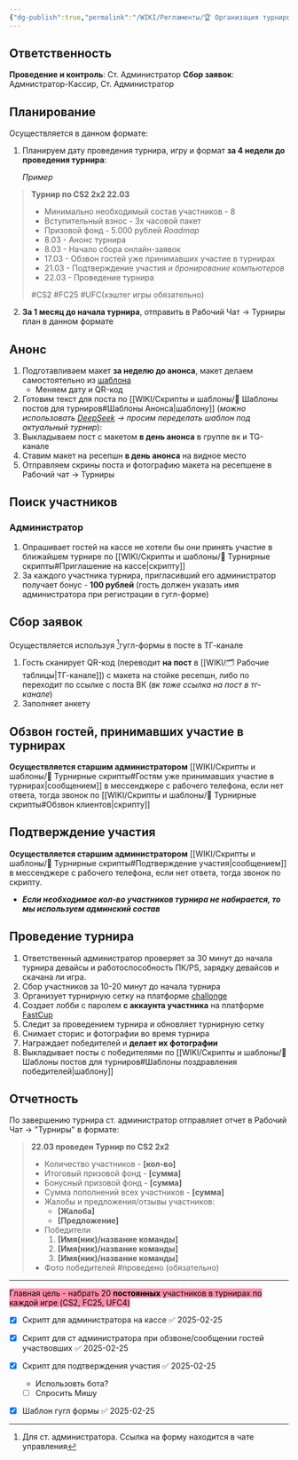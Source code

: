 ```yaml
---
{"dg-publish":true,"permalink":"/WIKI/Регламенты/🏆 Организация турниров/"}
---
```


## Ответственность
**Проведение и контроль**: Ст. Администратор
**Сбор заявок**: Адмнистратор-Кассир, Ст. Администратор
## Планирование
Осуществляется в данном формате:
1. Планируем дату проведения турнира, игру и формат **за 4 недели до проведения турнира**:

	*Пример*
> 	**Турнир по CS2 2х2 22.03** 
> 	- Минимально необходимый состав участников - 8
> 	- Вступительный взнос - 3х часовой пакет 
> 	- Призовой фонд - 5.000 рублей
> 	*Roadmap*
> 	- 8.03 - Анонс турнира 
> 	- 8.03 - Начало сбора онлайн-заявок
> 	- 17.03 - Обзвон гостей уже принимавших участие в турнирах
> 	- 21.03 - Подтверждение участия и *бронирование компьютеров*
> 	- 22.03 - Проведение турнира
> 
> 	#CS2 #FC25 #UFC(хэштег игры обязательно)
2. **За 1 месяц до начала турнира**, отправить в Рабочий Чат -> Турниры план в данном формате
## Анонс
1. Подготавливаем макет **за неделю до анонса**, макет делаем самостоятельно из [шаблона](https://disk.yandex.ru/d/o5Tx0n77PntVdA) 
	- Меняем дату и QR-код
2. Готовим текст для поста по [[WIKI/Скрипты и шаблоны/📝 Шаблоны постов для турниров#Шаблоны Анонса\|шаблону]] (*можно использовать [DeepSeek](https://chat.deepseek.com) -> просим переделать шаблон под актуальный турнир*):
3. Выкладываем пост с макетом **в день анонса** в группе вк и TG-канале
4. Ставим макет на ресепшн **в день анонса** на видное место
5. Отправляем скрины поста и фотографию макета на ресепшене в Рабочий чат -> Турниры
## Поиск участников
### Администратор
1. Опрашивает гостей на кассе не хотели бы они принять участие в ближайшем турнире по [[WIKI/Скрипты и шаблоны/📄 Турнирные скрипты#Приглашение на кассе\|скрипту]]
2. За каждого участника турнира, пригласивший его администратор получает бонус - **100 рублей** (гость должен указать имя администратора при регистрации в гугл-форме)
## Сбор заявок
Осуществляется используя [^1]гугл-формы в посте в ТГ-канале
1. Гость сканирует QR-код (переводит **на пост** в [[WIKI/🗂️ Рабочие таблицы\|ТГ-канале]]) с макета на стойке ресепшн, либо по переходит по ссылке с поста ВК (*вк тоже ссылка на пост в тг-канале*)
2. Заполняет анкету
## Обзвон гостей, принимавших участие в турнирах 
**Осуществляется старшим администратором** [[WIKI/Скрипты и шаблоны/📄 Турнирные скрипты#Гостям уже принимавших участие в турнирах\|сообщением]] в мессенджере с рабочего телефона, если нет ответа, тогда звонок по [[WIKI/Скрипты и шаблоны/📄 Турнирные скрипты#Обзвон клиентов\|скрипту]]
## Подтверждение участия 
**Осуществляется старшим администратором** [[WIKI/Скрипты и шаблоны/📄 Турнирные скрипты#Подтверждение участия\|сообщением]] в мессенджере с рабочего телефона, если нет ответа, тогда звонок по скрипту.
- ***Если необходимое кол-во участников турнира не набирается, то мы используем админский состав***
## Проведение турнира 
1. Ответственный администратор проверяет за 30 минут до начала турнира девайсы и работоспособность ПК/PS, зарядку девайсов и скачана ли игра.
2. Сбор участников за 10-20 минут до начала турнира 
3. Организует турнирную сетку на платформе [challonge](https://challonge.com/)
4. Создает лобби с паролем **с аккаунта участника** на платформе [FastCup](https://fastcup.net/)
5. Следит за проведением турнира и обновляет турнирную сетку
6. Снимает сторис и фотографии во время турнира
7. Награждает победителей и **делает их фотографии** 
8. Выкладывает посты с победителями по [[WIKI/Скрипты и шаблоны/📝 Шаблоны постов для турниров#Шаблоны поздравления победителей\|шаблону]]
## Отчетность
По завершению турнира ст. администратор отправляет отчет в Рабочий Чат -> "Турниры" в формате:
> **22.03 проведен Турнир по CS2 2х2**
> - Количество участников - **[кол-во]**
> - Итоговый призовой фонд - **[сумма]**
> - Бонусный призовой фонд - **[сумма]**
> - Сумма пополнений всех участников - **[сумма]**
> - Жалобы и предложения/отзывы участников:
> 	- **[Жалоба]**
> 	- **[Предложение]**
> - Победители 
> 	1. **[Имя(ник)/название команды]**
> 	2. **[Имя(ник)/название команды]**
> 	3. **[Имя(ник)/название команды]**
> - Фото победителей
> #проведено (обязательно)

___
<mark style="background: #FF5582A6;">Главная цель - набрать 20 **постоянных** участников в турнирах по каждой игре (CS2, FC25, UFC4)</mark>
- [x] Скрипт для администратора на кассе ✅ 2025-02-25
- [x] Скрипт для ст администратора при обзвоне/сообщении гостей участвовших ✅ 2025-02-25
- [x] Скрипт для подтверждения участия ✅ 2025-02-25
	- Использовть бота?
	- [ ] Спросить Мишу
- [x] Шаблон гугл формы ✅ 2025-02-25


[^1]: Для ст. администратора. Ссылка на форму находится в чате управления
